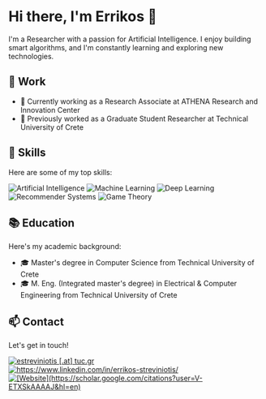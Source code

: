 <!-- Header -->
<h1>Hi there, I'm Errikos 👋</h1>

<!-- Introduction -->
<p>I'm a Researcher with a passion for Artificial Intelligence. I enjoy building smart algorithms, and I'm constantly learning and exploring new technologies.</p>

<!-- Work -->
<h2>💼 Work</h2>

<ul>
  <li>🔭 Currently working as a Research Associate at ATHENA Research and Innovation Center</li>
  <li>🌟 Previously worked as a Graduate Student Researcher at Technical University of Crete</li>
</ul>

<!-- Skills -->
<h2>🚀 Skills</h2>

<p>Here are some of my top skills:</p>

<div>
  <img src="https://img.shields.io/badge/-Skill%201-9cf" alt="Artificial Intelligence">
  <img src="https://img.shields.io/badge/-Skill%202-9cf" alt="Machine Learning">
  <img src="https://img.shields.io/badge/-Skill%203-9cf" alt="Deep Learning">
  <img src="https://img.shields.io/badge/-Skill%204-9cf" alt="Recommender Systems">
  <img src="https://img.shields.io/badge/-Skill%205-9cf" alt="Game Theory">
</div>

<!-- Projects -->
<!--
<h2>💻 Projects</h2>

<p>Here are some of my favorite projects that I've built:</p>

<ul>
  <li>🌟 [Project 1]</li>
  <li>🌟 [Project 2]</li>
  <li>🌟 [Project 3]</li>
  <li>🌟 [Project 4]</li>
  <li>🌟 [Project 5]</li>
</ul>
-->


<!-- Education -->
<h2>📚 Education</h2>

<p>Here's my academic background:</p>

<ul>
  <li>🎓 Master's degree in Computer Science from Technical University of Crete</li>
  <li>🎓 M. Eng. (Integrated master's degree) in Electrical & Computer Engineering from Technical University of Crete</li>
</ul>

<!-- Contact -->
<h2>📫 Contact</h2>

<p>Let's get in touch!</p>

<div>
  <a href="[Your Email Address]">
    <img src="https://img.shields.io/badge/-Email-9cf?logo=gmail&logoColor=white" alt="estreviniotis [.at] tuc.gr">
  </a>
  <a href="[Your LinkedIn Profile Link]">
    <img src="https://img.shields.io/badge/-LinkedIn-9cf?logo=linkedin&logoColor=white" alt="https://www.linkedin.com/in/errikos-streviniotis/">
  </a>
  <a href="[Your Personal Website Link]">
    <img src="https://img.shields.io/badge/-Website-9cf?logo=google-chrome&logoColor=white" alt="[Website](https://scholar.google.com/citations?user=V-ETXSkAAAAJ&hl=en)">
  </a>
</div>


